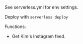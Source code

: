 See serverless.yml for env settings.

Deploy with `serverless deploy`

Functions:

- Get Kim's Instagram feed.